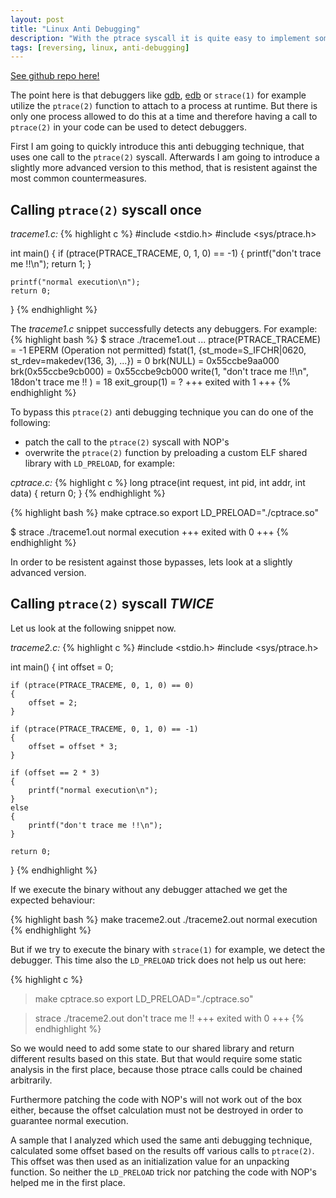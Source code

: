 ```yaml
---
layout: post
title: "Linux Anti Debugging"
description: "With the ptrace syscall it is quite easy to implement some simple linux anti debugging techniques. In this post however we'll cover a slightly advanced usage of the ptrace syscall in order to implement a more resistent anti debugging feature."
tags: [reversing, linux, anti-debugging]
---
```


[See github repo here!](https://github.com/seblau/linux-anti-debugging)

The point here is that debuggers like [gdb](https://www.sourceware.org/gdb/), [edb](https://github.com/eteran/edb-debugger) or `strace(1)` for example utilize the `ptrace(2)` function to attach to a process at runtime. But there is only one process allowed to do this at a time and therefore having a call to `ptrace(2)` in your code can be used to detect debuggers.

First I am going to quickly introduce this anti debugging technique, that uses one call to the `ptrace(2)` syscall. Afterwards I am going to introduce a slightly more advanced version to this method, that is resistent against the most common countermeasures.

## Calling `ptrace(2)` syscall once

*traceme1.c:*
{% highlight c %}
#include <stdio.h>
#include <sys/ptrace.h>

int main()
{
    if (ptrace(PTRACE_TRACEME, 0, 1, 0) == -1) 
    {
        printf("don't trace me !!\n");
        return 1;
    }
    
    printf("normal execution\n");
    return 0;
}
{% endhighlight %}

The *traceme1.c* snippet successfully detects any debuggers. For example:
{% highlight bash %}
$ strace ./traceme1.out
...
ptrace(PTRACE_TRACEME)                  = -1 EPERM (Operation not permitted)
fstat(1, {st_mode=S_IFCHR|0620, st_rdev=makedev(136, 3), ...}) = 0
brk(NULL)                               = 0x55ccbe9aa000
brk(0x55ccbe9cb000)                     = 0x55ccbe9cb000
write(1, "don't trace me !!\n", 18don't trace me !!
)     = 18
exit_group(1)                           = ?
+++ exited with 1 +++
{% endhighlight %}

To bypass this `ptrace(2)` anti debugging technique you can do one of the following:
* patch the call to the `ptrace(2)` syscall with NOP's
* overwrite the `ptrace(2)` function by preloading a custom ELF shared library with `LD_PRELOAD`, for example:

*cptrace.c:*
{% highlight c %}
long ptrace(int request, int pid, int addr, int data)
{
    return 0;
} 
{% endhighlight %}

{% highlight bash %}
make cptrace.so
export LD_PRELOAD="./cptrace.so"

$ strace ./traceme1.out
normal execution
+++ exited with 0 +++
{% endhighlight %}

In order to be resistent against those bypasses, lets look at a slightly advanced version.

## Calling `ptrace(2)` syscall *TWICE*

Let us look at the following snippet now.

*traceme2.c:*
{% highlight c %}
#include <stdio.h>
#include <sys/ptrace.h>

int main()
{
    int offset = 0;

    if (ptrace(PTRACE_TRACEME, 0, 1, 0) == 0)
    {
        offset = 2;
    }

    if (ptrace(PTRACE_TRACEME, 0, 1, 0) == -1)
    {
        offset = offset * 3;
    }

    if (offset == 2 * 3)
    {
        printf("normal execution\n");
    }
    else
    {
        printf("don't trace me !!\n");
    }

    return 0;
}
{% endhighlight %}

If we execute the binary without any debugger attached we get the expected behaviour:

{% highlight bash %}
make traceme2.out
./traceme2.out
normal execution
{% endhighlight %}

But if we try to execute the binary with `strace(1)` for example, we detect the debugger. This time also the `LD_PRELOAD` trick does not help us out here:

{% highlight c %}
> make cptrace.so
> export LD_PRELOAD="./cptrace.so"

> strace ./traceme2.out
> don't trace me !!
> +++ exited with 0 +++
{% endhighlight %}

So we would need to add some state to our shared library and return different results based on this state. But that would require some static analysis in the first place, because those ptrace calls could be chained arbitrarily.

Furthermore patching the code with NOP's will not work out of the box either, because the offset calculation must not be destroyed in order to guarantee normal execution.

A sample that I analyzed which used the same anti debugging technique, calculated some offset based on the results off various calls to `ptrace(2)`. This offset was then used as an initialization value for an unpacking function. So neither the `LD_PRELOAD` trick nor patching the code with NOP's helped me in the first place.
